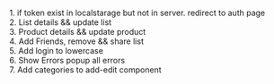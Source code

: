<br>
1. if token exist in localstarage but not in server. redirect to auth page
<br>
2. List details && update list
<br>
3. Product details && update product
<br>
4. Add Friends, remove && share list
<br>
5. Add login to lowercase
<br>
6. Show Errors popup all errors
<br>
7. Add categories to add-edit component
<br>
<br>
<br>
<br>
<br>
<br>
<br>
